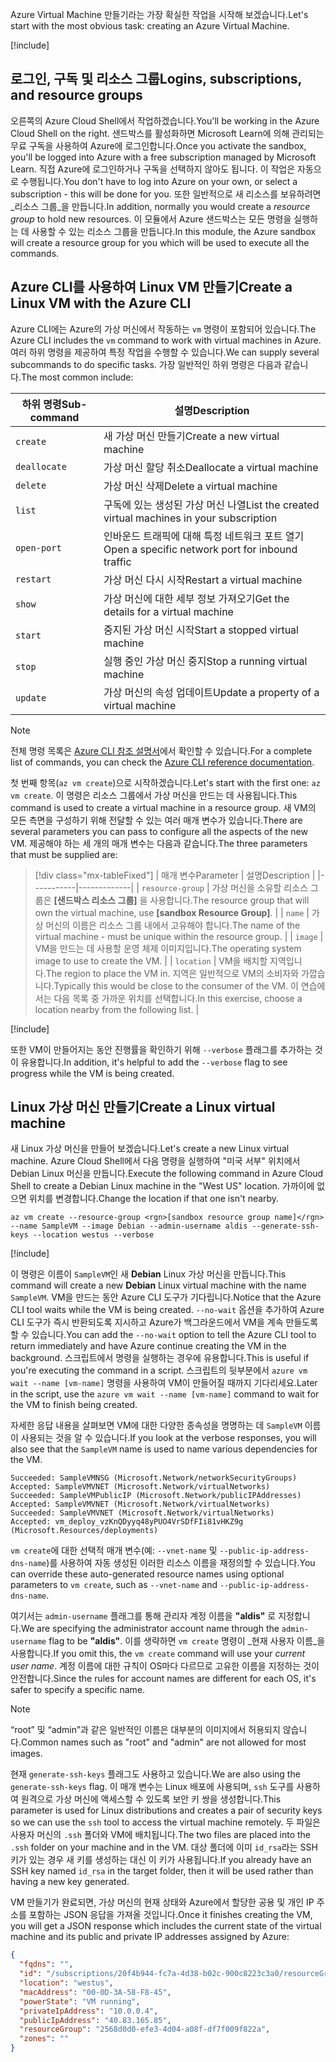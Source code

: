 <span data-ttu-id="5e795-101">Azure Virtual Machine 만들기라는 가장 확실한 작업을 시작해 보겠습니다.</span><span class="sxs-lookup"><span data-stu-id="5e795-101">Let's start with the most obvious task: creating an Azure Virtual Machine.</span></span>

<!-- Activate the sandbox -->
[!include[](../../../includes/azure-sandbox-activate.md)]

## <a name="logins-subscriptions-and-resource-groups"></a><span data-ttu-id="5e795-102">로그인, 구독 및 리소스 그룹</span><span class="sxs-lookup"><span data-stu-id="5e795-102">Logins, subscriptions, and resource groups</span></span>

<span data-ttu-id="5e795-103">오른쪽의 Azure Cloud Shell에서 작업하겠습니다.</span><span class="sxs-lookup"><span data-stu-id="5e795-103">You'll be working in the Azure Cloud Shell on the right.</span></span> <span data-ttu-id="5e795-104">샌드박스를 활성화하면 Microsoft Learn에 의해 관리되는 무료 구독을 사용하여 Azure에 로그인합니다.</span><span class="sxs-lookup"><span data-stu-id="5e795-104">Once you activate the sandbox, you'll be logged into Azure with a free subscription managed by Microsoft Learn.</span></span> <span data-ttu-id="5e795-105">직접 Azure에 로그인하거나 구독을 선택하지 않아도 됩니다. 이 작업은 자동으로 수행됩니다.</span><span class="sxs-lookup"><span data-stu-id="5e795-105">You don't have to log into Azure on your own, or select a subscription - this will be done for you.</span></span> <span data-ttu-id="5e795-106">또한 일반적으로 새 리소스를 보유하려면 _리소스 그룹_을 만듭니다.</span><span class="sxs-lookup"><span data-stu-id="5e795-106">In addition, normally you would create a _resource group_ to hold new resources.</span></span> <span data-ttu-id="5e795-107">이 모듈에서 Azure 샌드박스는 모든 명령을 실행하는 데 사용할 수 있는 리소스 그룹을 만듭니다.</span><span class="sxs-lookup"><span data-stu-id="5e795-107">In this module, the Azure sandbox will create a resource group for you which will be used to execute all the commands.</span></span>

## <a name="create-a-linux-vm-with-the-azure-cli"></a><span data-ttu-id="5e795-108">Azure CLI를 사용하여 Linux VM 만들기</span><span class="sxs-lookup"><span data-stu-id="5e795-108">Create a Linux VM with the Azure CLI</span></span>

<span data-ttu-id="5e795-109">Azure CLI에는 Azure의 가상 머신에서 작동하는 `vm` 명령이 포함되어 있습니다.</span><span class="sxs-lookup"><span data-stu-id="5e795-109">The Azure CLI includes the `vm` command to work with virtual machines in Azure.</span></span> <span data-ttu-id="5e795-110">여러 하위 명령을 제공하여 특정 작업을 수행할 수 있습니다.</span><span class="sxs-lookup"><span data-stu-id="5e795-110">We can supply several subcommands to do specific tasks.</span></span> <span data-ttu-id="5e795-111">가장 일반적인 하위 명령은 다음과 같습니다.</span><span class="sxs-lookup"><span data-stu-id="5e795-111">The most common include:</span></span>

| <span data-ttu-id="5e795-112">하위 명령</span><span class="sxs-lookup"><span data-stu-id="5e795-112">Sub-command</span></span> | <span data-ttu-id="5e795-113">설명</span><span class="sxs-lookup"><span data-stu-id="5e795-113">Description</span></span> |
|-------------|-------------|
| `create`    | <span data-ttu-id="5e795-114">새 가상 머신 만들기</span><span class="sxs-lookup"><span data-stu-id="5e795-114">Create a new virtual machine</span></span> |
| `deallocate` | <span data-ttu-id="5e795-115">가상 머신 할당 취소</span><span class="sxs-lookup"><span data-stu-id="5e795-115">Deallocate a virtual machine</span></span> |
| `delete` | <span data-ttu-id="5e795-116">가상 머신 삭제</span><span class="sxs-lookup"><span data-stu-id="5e795-116">Delete a virtual machine</span></span> |
| `list` | <span data-ttu-id="5e795-117">구독에 있는 생성된 가상 머신 나열</span><span class="sxs-lookup"><span data-stu-id="5e795-117">List the created virtual machines in your subscription</span></span> |
| `open-port` | <span data-ttu-id="5e795-118">인바운드 트래픽에 대해 특정 네트워크 포트 열기</span><span class="sxs-lookup"><span data-stu-id="5e795-118">Open a specific network port for inbound traffic</span></span> |
| `restart` | <span data-ttu-id="5e795-119">가상 머신 다시 시작</span><span class="sxs-lookup"><span data-stu-id="5e795-119">Restart a virtual machine</span></span> |
| `show` | <span data-ttu-id="5e795-120">가상 머신에 대한 세부 정보 가져오기</span><span class="sxs-lookup"><span data-stu-id="5e795-120">Get the details for a virtual machine</span></span> |
| `start` | <span data-ttu-id="5e795-121">중지된 가상 머신 시작</span><span class="sxs-lookup"><span data-stu-id="5e795-121">Start a stopped virtual machine</span></span> |
| `stop` | <span data-ttu-id="5e795-122">실행 중인 가상 머신 중지</span><span class="sxs-lookup"><span data-stu-id="5e795-122">Stop a running virtual machine</span></span> |
| `update` | <span data-ttu-id="5e795-123">가상 머신의 속성 업데이트</span><span class="sxs-lookup"><span data-stu-id="5e795-123">Update a property of a virtual machine</span></span> |

> [!NOTE]
> <span data-ttu-id="5e795-124">전체 명령 목록은 [Azure CLI 참조 설명서](https://docs.microsoft.com/cli/azure/reference-index?view=azure-cli-latest)에서 확인할 수 있습니다.</span><span class="sxs-lookup"><span data-stu-id="5e795-124">For a complete list of commands, you can check the [Azure CLI reference documentation](https://docs.microsoft.com/cli/azure/reference-index?view=azure-cli-latest).</span></span>

<span data-ttu-id="5e795-125">첫 번째 항목(`az vm create`)으로 시작하겠습니다.</span><span class="sxs-lookup"><span data-stu-id="5e795-125">Let's start with the first one: `az vm create`.</span></span> <span data-ttu-id="5e795-126">이 명령은 리소스 그룹에서 가상 머신을 만드는 데 사용됩니다.</span><span class="sxs-lookup"><span data-stu-id="5e795-126">This command is used to create a virtual machine in a resource group.</span></span> <span data-ttu-id="5e795-127">새 VM의 모든 측면을 구성하기 위해 전달할 수 있는 여러 매개 변수가 있습니다.</span><span class="sxs-lookup"><span data-stu-id="5e795-127">There are several parameters you can pass to configure all the aspects of the new VM.</span></span> <span data-ttu-id="5e795-128">제공해야 하는 세 개의 매개 변수는 다음과 같습니다.</span><span class="sxs-lookup"><span data-stu-id="5e795-128">The three parameters that must be supplied are:</span></span>

> [!div class="mx-tableFixed"]
> | <span data-ttu-id="5e795-129">매개 변수</span><span class="sxs-lookup"><span data-stu-id="5e795-129">Parameter</span></span> | <span data-ttu-id="5e795-130">설명</span><span class="sxs-lookup"><span data-stu-id="5e795-130">Description</span></span> |
> |-----------|-------------|
> | `resource-group` | <span data-ttu-id="5e795-131">가상 머신을 소유할 리소스 그룹은 **<rgn>[샌드박스 리소스 그룹]</rgn>** 을 사용합니다.</span><span class="sxs-lookup"><span data-stu-id="5e795-131">The resource group that will own the virtual machine, use **<rgn>[sandbox Resource Group]</rgn>**.</span></span> |
> | `name` | <span data-ttu-id="5e795-132">가상 머신의 이름은 리소스 그룹 내에서 고유해야 합니다.</span><span class="sxs-lookup"><span data-stu-id="5e795-132">The name of the virtual machine - must be unique within the resource group.</span></span> |
> | `image` | <span data-ttu-id="5e795-133">VM을 만드는 데 사용할 운영 체제 이미지입니다.</span><span class="sxs-lookup"><span data-stu-id="5e795-133">The operating system image to use to create the VM.</span></span> |
> | `location` | <span data-ttu-id="5e795-134">VM을 배치할 지역입니다.</span><span class="sxs-lookup"><span data-stu-id="5e795-134">The region to place the VM in.</span></span> <span data-ttu-id="5e795-135">지역은 일반적으로 VM의 소비자와 가깝습니다.</span><span class="sxs-lookup"><span data-stu-id="5e795-135">Typically this would be close to the consumer of the VM.</span></span> <span data-ttu-id="5e795-136">이 연습에서는 다음 목록 중 가까운 위치를 선택합니다.</span><span class="sxs-lookup"><span data-stu-id="5e795-136">In this exercise, choose a location nearby from the following list.</span></span> |

<!-- Resource selection -->
[!include[](../../../includes/azure-sandbox-regions-first-mention-note.md)]

<span data-ttu-id="5e795-137">또한 VM이 만들어지는 동안 진행률을 확인하기 위해 `--verbose` 플래그를 추가하는 것이 유용합니다.</span><span class="sxs-lookup"><span data-stu-id="5e795-137">In addition, it's helpful to add the `--verbose` flag to see progress while the VM is being created.</span></span> 

## <a name="create-a-linux-virtual-machine"></a><span data-ttu-id="5e795-138">Linux 가상 머신 만들기</span><span class="sxs-lookup"><span data-stu-id="5e795-138">Create a Linux virtual machine</span></span>

<span data-ttu-id="5e795-139">새 Linux 가상 머신을 만들어 보겠습니다.</span><span class="sxs-lookup"><span data-stu-id="5e795-139">Let's create a new Linux virtual machine.</span></span> <span data-ttu-id="5e795-140">Azure Cloud Shell에서 다음 명령을 실행하여 "미국 서부" 위치에서 Debian Linux 머신을 만듭니다.</span><span class="sxs-lookup"><span data-stu-id="5e795-140">Execute the following command in Azure Cloud Shell to create a Debian Linux machine in the "West US" location.</span></span> <span data-ttu-id="5e795-141">가까이에 없으면 위치를 변경합니다.</span><span class="sxs-lookup"><span data-stu-id="5e795-141">Change the location if that one isn't nearby.</span></span>

```azurecli
az vm create --resource-group <rgn>[sandbox resource group name]</rgn> --name SampleVM --image Debian --admin-username aldis --generate-ssh-keys --location westus --verbose 
```

[!include[](../../../includes/azure-cloudshell-copy-paste-tip.md)]


<span data-ttu-id="5e795-142">이 명령은 이름이 `SampleVM`인 새 **Debian** Linux 가상 머신을 만듭니다.</span><span class="sxs-lookup"><span data-stu-id="5e795-142">This command will create a new **Debian** Linux virtual machine with the name `SampleVM`.</span></span> <span data-ttu-id="5e795-143">VM을 만드는 동안 Azure CLI 도구가 기다립니다.</span><span class="sxs-lookup"><span data-stu-id="5e795-143">Notice that the Azure CLI tool waits while the VM is being created.</span></span> <span data-ttu-id="5e795-144">`--no-wait` 옵션을 추가하여 Azure CLI 도구가 즉시 반환되도록 지시하고 Azure가 백그라운드에서 VM을 계속 만들도록 할 수 있습니다.</span><span class="sxs-lookup"><span data-stu-id="5e795-144">You can add the `--no-wait` option to tell the Azure CLI tool to return immediately and have Azure continue creating the VM in the background.</span></span> <span data-ttu-id="5e795-145">스크립트에서 명령을 실행하는 경우에 유용합니다.</span><span class="sxs-lookup"><span data-stu-id="5e795-145">This is useful if you're executing the command in a script.</span></span> <span data-ttu-id="5e795-146">스크립트의 뒷부분에서 `azure vm wait --name [vm-name]` 명령을 사용하여 VM이 만들어질 때까지 기다리세요.</span><span class="sxs-lookup"><span data-stu-id="5e795-146">Later in the script, use the `azure vm wait --name [vm-name]` command to wait for the VM to finish being created.</span></span>

<span data-ttu-id="5e795-147">자세한 응답 내용을 살펴보면 VM에 대한 다양한 종속성을 명명하는 데 `SampleVM` 이름이 사용되는 것을 알 수 있습니다.</span><span class="sxs-lookup"><span data-stu-id="5e795-147">If you look at the verbose responses, you will also see that the `SampleVM` name is used to name various dependencies for the VM.</span></span>

```output
Succeeded: SampleVMNSG (Microsoft.Network/networkSecurityGroups)
Accepted: SampleVMVNET (Microsoft.Network/virtualNetworks)
Succeeded: SampleVMPublicIP (Microsoft.Network/publicIPAddresses)
Accepted: SampleVMVNET (Microsoft.Network/virtualNetworks)
Succeeded: SampleVMVNET (Microsoft.Network/virtualNetworks)
Accepted: vm_deploy_vzKnQDyyq48yPUO4VrSDfFIi81vHKZ9g (Microsoft.Resources/deployments)
```

<span data-ttu-id="5e795-148">`vm create`에 대한 선택적 매개 변수(예: `--vnet-name` 및 `--public-ip-address-dns-name`)를 사용하여 자동 생성된 이러한 리소스 이름을 재정의할 수 있습니다.</span><span class="sxs-lookup"><span data-stu-id="5e795-148">You can override these auto-generated resource names using optional parameters to `vm create`, such as `--vnet-name` and `--public-ip-address-dns-name`.</span></span>

<span data-ttu-id="5e795-149">여기서는 `admin-username` 플래그를 통해 관리자 계정 이름을 **"aldis"** 로 지정합니다.</span><span class="sxs-lookup"><span data-stu-id="5e795-149">We are specifying the administrator account name through the `admin-username` flag to be **"aldis"**.</span></span> <span data-ttu-id="5e795-150">이를 생략하면 `vm create` 명령이 _현재 사용자 이름_을 사용합니다.</span><span class="sxs-lookup"><span data-stu-id="5e795-150">If you omit this, the `vm create` command will use your _current user name_.</span></span> <span data-ttu-id="5e795-151">계정 이름에 대한 규칙이 OS마다 다르므로 고유한 이름을 지정하는 것이 안전합니다.</span><span class="sxs-lookup"><span data-stu-id="5e795-151">Since the rules for account names are different for each OS, it's safer to specify a specific name.</span></span> 

> [!NOTE]
> <span data-ttu-id="5e795-152">“root” 및 “admin”과 같은 일반적인 이름은 대부분의 이미지에서 허용되지 않습니다.</span><span class="sxs-lookup"><span data-stu-id="5e795-152">Common names such as "root" and "admin" are not allowed for most images.</span></span>

<span data-ttu-id="5e795-153">현재 `generate-ssh-keys` 플래그도 사용하고 있습니다.</span><span class="sxs-lookup"><span data-stu-id="5e795-153">We are also using the `generate-ssh-keys` flag.</span></span> <span data-ttu-id="5e795-154">이 매개 변수는 Linux 배포에 사용되며, `ssh` 도구를 사용하여 원격으로 가상 머신에 액세스할 수 있도록 보안 키 쌍을 생성합니다.</span><span class="sxs-lookup"><span data-stu-id="5e795-154">This parameter is used for Linux distributions and creates a pair of security keys so we can use the `ssh` tool to access the virtual machine remotely.</span></span> <span data-ttu-id="5e795-155">두 파일은 사용자 머신의 `.ssh` 폴더와 VM에 배치됩니다.</span><span class="sxs-lookup"><span data-stu-id="5e795-155">The two files are placed into the `.ssh` folder on your machine and in the VM.</span></span> <span data-ttu-id="5e795-156">대상 폴더에 이미 `id_rsa`라는 SSH 키가 있는 경우 새 키를 생성하는 대신 이 키가 사용됩니다.</span><span class="sxs-lookup"><span data-stu-id="5e795-156">If you already have an SSH key named `id_rsa` in the target folder, then it will be used rather than having a new key generated.</span></span>

<span data-ttu-id="5e795-157">VM 만들기가 완료되면, 가상 머신의 현재 상태와 Azure에서 할당한 공용 및 개인 IP 주소를 포함하는 JSON 응답을 가져올 것입니다.</span><span class="sxs-lookup"><span data-stu-id="5e795-157">Once it finishes creating the VM, you will get a JSON response which includes the current state of the virtual machine and its public and private IP addresses assigned by Azure:</span></span>

```json
{
  "fqdns": "",
  "id": "/subscriptions/20f4b944-fc7a-4d38-b02c-900c8223c3a0/resourceGroups/2568d0d0-efe3-4d04-a08f-df7f009f822a/providers/Microsoft.Compute/virtualMachines/SampleVM",
  "location": "westus",
  "macAddress": "00-0D-3A-58-F8-45",
  "powerState": "VM running",
  "privateIpAddress": "10.0.0.4",
  "publicIpAddress": "40.83.165.85",
  "resourceGroup": "2568d0d0-efe3-4d04-a08f-df7f009f822a",
  "zones": ""
}
```
